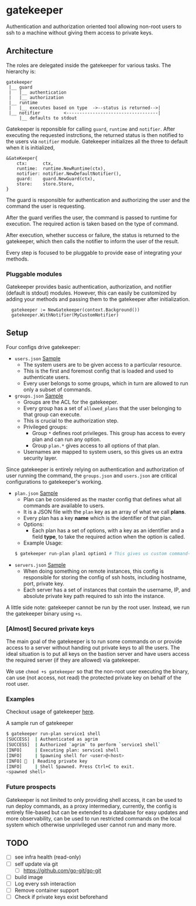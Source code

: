 # gatekeeper

Authentication and authorization oriented tool allowing non-root users to ssh to a machine without giving them access to private keys.

## Architecture

The roles are delegated inside the gatekeeper for various tasks. The hierarchy is:
```
gatekeeper
 |__ guard
 |   |__ authentication
 |   |__ authorization
 |__ runtime
 |   |__ executes based on type  ->--status is returned-->|
 |__ notifier         <-----------------------------------|
     |__ defaults to stdout
```

Gatekeeper is reponsible for calling `guard`, `runtime` and `notifier`. After executing the requested instrctions, the returned status is then notified to the users via `notifier` module. Gatekeeper initializes all the three to default when it is initialized,
```golang
&GateKeeper{
    ctx:      ctx,
    runtime:  runtime.NewRuntime(ctx),
    notifier: notifier.NewDefaultNotifier(),
    guard:    guard.NewGuard(ctx),
    store:    store.Store,
}
```

The guard is responsible for authentication and authorizing the user and the command the user is requesting.

After the guard verifies the user, the command is passed to runtime for execution. The required action is taken based on the type of command.

After execution, whether success or failure, the status is returned to the gatekeeper, which then calls the notifier to inform the user of the result.

Every step is focused to be pluggable to provide ease of integrating your methods.

### Pluggable modules

Gatekeeper provides basic authentication, authorization, and notifier (default is stdout) modules. However, this can easily be customized by adding your methods and passing them to the gatekeeper after initialization.

```golang
  gatekeeper := NewGatekeeper(context.Background())
  gatekeeper.WithNotifier(MyCustomNotifier)
```

## Setup

Four configs drive gatekeeper:
- `users.json` [Sample](examples/configs/users.json)
    - The system users are to be given access to a particular resource.
    - This is the first and foremost config that is loaded and used to authenticate users.
    - Every user belongs to some groups, which in turn are allowed to run only a subset of commands.
- `groups.json` [Sample](examples/configs/groups.json)
    - Groups are the ACL for the gatekeeper.
    - Every group has a set of `allowed_plans` that the user belonging to that group can execute.
    - This is crucial to the authorization step.
    - Privileged groups:
        - Group `*` defines root privileges. This group has access to every plan and can run any option.
        - Group `plan.*` gives access to all options of that plan.
    - Usernames are mapped to system users, so this gives us an extra security layer.

Since gatekeeper is entirely relying on authentication and authorization of user running the command, the `groups.json` and `users.json` are critical configurations to gatekeeper's working.

- `plan.json` [Sample](examples/configs/plan.json)
    - Plan can be considered as the master config that defines what all commands are available to users.
    - It is a JSON file with the `plan` key as an array of what we call **plans**.
    - Every plan has a key **name** which is the identifier of that plan.
    - Options:
        - Each plan has a set of options, with a key as an identifier and a field **type**, to take the required action when the option is called.
    - Example Usage:
    ```bash
    $ gatekeeper run-plan plan1 option1 # This gives us custom command-line options
    ```
- `servers.json` [Sample](examples/configs/servers.json)
    - When doing something on remote instances, this config is responsible for storing the config of ssh hosts, including hostname, port, private key.
    - Each server has a set of instances that contain the username, IP, and absolute private key path required to ssh into the instance.

A little side note: gatekeeper cannot be run by the root user. Instead, we run the gatekeeper binary using `+s`.

### [Almost] Secured private keys

The main goal of the gatekeeper is to run some commands on or provide access to a server without handing out private keys to all the users.
The ideal situation is to put all keys on the bastion server and have users access the required server (if they are allowed) via gatekeeper.

We use `chmod +s gatekeeper` so that the non-root user executing the binary, can use (not access, not read) the protected private key on behalf of the root user.

### Examples

Checkout usage of gatekeeper [here](https://github.com/agrim123/gatekeeper-cli).

A sample run of gatekeeper
```bash
$ gatekeeper run-plan service1 shell
[SUCCESS]  | Authenticated as agrim
[SUCCESS]  | Authorized `agrim` to perform `service1 shell`
[INFO]     | Executing plan: service1 shell
[INFO]     | Spawning shell for <user>@<host>
[INFO] 🔐  | Reading private key
[INFO]     | Shell Spawned. Press Ctrl+C to exit.
<spawned shell>
```

### Future prospects

Gatekeeper is not limited to only providing shell access, it can be used to run deploy commands, as a proxy intermediary, currently, the config is entirely file-based but can be extended to a database for easy updates and more observability, can be used to run restricted commands on the local system which otherwise unprivileged user cannot run and many more.

## TODO

- [ ] see infra health (read-only)
- [ ] self update via git
    - [ ] https://github.com/go-git/go-git
- [ ] build image
- [ ] Log every ssh interaction
- [ ] Remove container support
- [ ] Check if private keys exist beforehand
